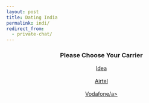 ```yaml
---
layout: post
title: Dating India 
permalink: indi/
redirect_from:
  - private-chat/
---
```

<center>
<div class="jumbotron">
  <h3>Please Choose Your Carrier</h3>
<a class="btn btn-primary btn-lg" href="http://mmtrkbb.com/mt/y25443a474s233t224q2u234/" role="button">Idea</a><br/><br/>
<a class="btn btn-primary btn-lg" href="http://mmtrkbb.com/mt/y264v234b4r233t224q2u234/" role="button">Airtel</a><br/><br/>
<a class="btn btn-primary btn-lg" href="http://mmtrkvk.com/mt/w26403a4f4w233t224q2u234/" role="button">Vodafone/a><br/><br/>

</center></p>
</div>

